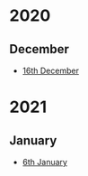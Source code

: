 # 2020

## December

* [16th December](entries/161220.html)

# 2021

## January 

* [6th January](entries/060121.html)
